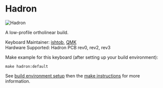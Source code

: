 # Hadron

![Hadron](https://i.imgur.com/aFbvV08.jpg)

A low-profile ortholinear build.

Keyboard Maintainer: [ishtob](https://github.com/ishtob), [QMK](https://github.com/qmk)  
Hardware Supported: Hadron PCB rev0, rev2, rev3 

Make example for this keyboard (after setting up your build environment):

    make hadron:default

See [build environment setup](https://docs.qmk.fm/build_environment_setup.html) then the [make instructions](https://docs.qmk.fm/make_instructions.html) for more information.
